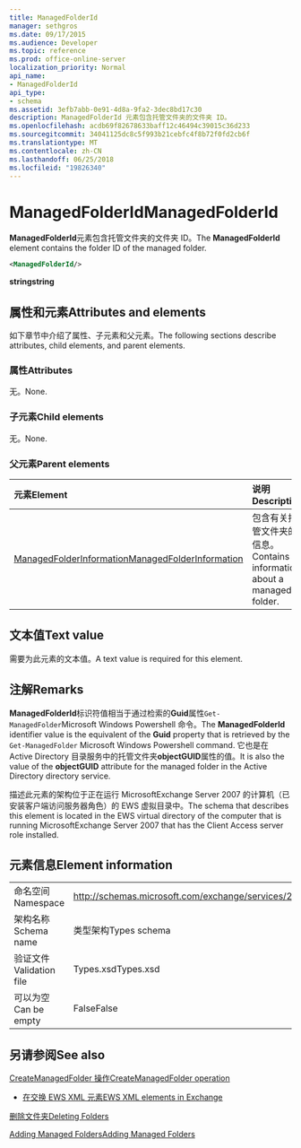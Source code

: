 ```yaml
---
title: ManagedFolderId
manager: sethgros
ms.date: 09/17/2015
ms.audience: Developer
ms.topic: reference
ms.prod: office-online-server
localization_priority: Normal
api_name:
- ManagedFolderId
api_type:
- schema
ms.assetid: 3efb7abb-0e91-4d8a-9fa2-3dec8bd17c30
description: ManagedFolderId 元素包含托管文件夹的文件夹 ID。
ms.openlocfilehash: acdb69f82678633baff12c46494c39015c36d233
ms.sourcegitcommit: 34041125dc8c5f993b21cebfc4f8b72f0fd2cb6f
ms.translationtype: MT
ms.contentlocale: zh-CN
ms.lasthandoff: 06/25/2018
ms.locfileid: "19826340"
---
```

# <a name="managedfolderid"></a><span data-ttu-id="19b82-103">ManagedFolderId</span><span class="sxs-lookup"><span data-stu-id="19b82-103">ManagedFolderId</span></span>

<span data-ttu-id="19b82-104">**ManagedFolderId**元素包含托管文件夹的文件夹 ID。</span><span class="sxs-lookup"><span data-stu-id="19b82-104">The **ManagedFolderId** element contains the folder ID of the managed folder.</span></span> 
  
```xml
<ManagedFolderId/>
```

 <span data-ttu-id="19b82-105">**string**</span><span class="sxs-lookup"><span data-stu-id="19b82-105">**string**</span></span>
## <a name="attributes-and-elements"></a><span data-ttu-id="19b82-106">属性和元素</span><span class="sxs-lookup"><span data-stu-id="19b82-106">Attributes and elements</span></span>

<span data-ttu-id="19b82-107">如下章节中介绍了属性、子元素和父元素。</span><span class="sxs-lookup"><span data-stu-id="19b82-107">The following sections describe attributes, child elements, and parent elements.</span></span>
  
### <a name="attributes"></a><span data-ttu-id="19b82-108">属性</span><span class="sxs-lookup"><span data-stu-id="19b82-108">Attributes</span></span>

<span data-ttu-id="19b82-109">无。</span><span class="sxs-lookup"><span data-stu-id="19b82-109">None.</span></span>
  
### <a name="child-elements"></a><span data-ttu-id="19b82-110">子元素</span><span class="sxs-lookup"><span data-stu-id="19b82-110">Child elements</span></span>

<span data-ttu-id="19b82-111">无。</span><span class="sxs-lookup"><span data-stu-id="19b82-111">None.</span></span>
  
### <a name="parent-elements"></a><span data-ttu-id="19b82-112">父元素</span><span class="sxs-lookup"><span data-stu-id="19b82-112">Parent elements</span></span>

|<span data-ttu-id="19b82-113">**元素**</span><span class="sxs-lookup"><span data-stu-id="19b82-113">**Element**</span></span>|<span data-ttu-id="19b82-114">**说明**</span><span class="sxs-lookup"><span data-stu-id="19b82-114">**Description**</span></span>|
|:-----|:-----|
|[<span data-ttu-id="19b82-115">ManagedFolderInformation</span><span class="sxs-lookup"><span data-stu-id="19b82-115">ManagedFolderInformation</span></span>](managedfolderinformation.md) <br/> |<span data-ttu-id="19b82-116">包含有关托管文件夹的信息。</span><span class="sxs-lookup"><span data-stu-id="19b82-116">Contains information about a managed folder.</span></span>  <br/> |
   
## <a name="text-value"></a><span data-ttu-id="19b82-117">文本值</span><span class="sxs-lookup"><span data-stu-id="19b82-117">Text value</span></span>

<span data-ttu-id="19b82-118">需要为此元素的文本值。</span><span class="sxs-lookup"><span data-stu-id="19b82-118">A text value is required for this element.</span></span>
  
## <a name="remarks"></a><span data-ttu-id="19b82-119">注解</span><span class="sxs-lookup"><span data-stu-id="19b82-119">Remarks</span></span>

<span data-ttu-id="19b82-120">**ManagedFolderId**标识符值相当于通过检索的**Guid**属性`Get-ManagedFolder`Microsoft Windows Powershell 命令。</span><span class="sxs-lookup"><span data-stu-id="19b82-120">The **ManagedFolderId** identifier value is the equivalent of the **Guid** property that is retrieved by the  `Get-ManagedFolder` Microsoft Windows Powershell command.</span></span> <span data-ttu-id="19b82-121">它也是在 Active Directory 目录服务中的托管文件夹**objectGUID**属性的值。</span><span class="sxs-lookup"><span data-stu-id="19b82-121">It is also the value of the **objectGUID** attribute for the managed folder in the Active Directory directory service.</span></span> 
  
<span data-ttu-id="19b82-122">描述此元素的架构位于正在运行 MicrosoftExchange Server 2007 的计算机（已安装客户端访问服务器角色）的 EWS 虚拟目录中。</span><span class="sxs-lookup"><span data-stu-id="19b82-122">The schema that describes this element is located in the EWS virtual directory of the computer that is running MicrosoftExchange Server 2007 that has the Client Access server role installed.</span></span>
  
## <a name="element-information"></a><span data-ttu-id="19b82-123">元素信息</span><span class="sxs-lookup"><span data-stu-id="19b82-123">Element information</span></span>

|||
|:-----|:-----|
|<span data-ttu-id="19b82-124">命名空间</span><span class="sxs-lookup"><span data-stu-id="19b82-124">Namespace</span></span>  <br/> |http://schemas.microsoft.com/exchange/services/2006/types  <br/> |
|<span data-ttu-id="19b82-125">架构名称</span><span class="sxs-lookup"><span data-stu-id="19b82-125">Schema name</span></span>  <br/> |<span data-ttu-id="19b82-126">类型架构</span><span class="sxs-lookup"><span data-stu-id="19b82-126">Types schema</span></span>  <br/> |
|<span data-ttu-id="19b82-127">验证文件</span><span class="sxs-lookup"><span data-stu-id="19b82-127">Validation file</span></span>  <br/> |<span data-ttu-id="19b82-128">Types.xsd</span><span class="sxs-lookup"><span data-stu-id="19b82-128">Types.xsd</span></span>  <br/> |
|<span data-ttu-id="19b82-129">可以为空</span><span class="sxs-lookup"><span data-stu-id="19b82-129">Can be empty</span></span>  <br/> |<span data-ttu-id="19b82-130">False</span><span class="sxs-lookup"><span data-stu-id="19b82-130">False</span></span>  <br/> |
   
## <a name="see-also"></a><span data-ttu-id="19b82-131">另请参阅</span><span class="sxs-lookup"><span data-stu-id="19b82-131">See also</span></span>



[<span data-ttu-id="19b82-132">CreateManagedFolder 操作</span><span class="sxs-lookup"><span data-stu-id="19b82-132">CreateManagedFolder operation</span></span>](createmanagedfolder-operation.md)


- [<span data-ttu-id="19b82-133">在交换 EWS XML 元素</span><span class="sxs-lookup"><span data-stu-id="19b82-133">EWS XML elements in Exchange</span></span>](ews-xml-elements-in-exchange.md)


[<span data-ttu-id="19b82-134">删除文件夹</span><span class="sxs-lookup"><span data-stu-id="19b82-134">Deleting Folders</span></span>](http://msdn.microsoft.com/library/1958add5-5071-4239-adb2-40f7a7d74aee%28Office.15%29.aspx)
  
[<span data-ttu-id="19b82-135">Adding Managed Folders</span><span class="sxs-lookup"><span data-stu-id="19b82-135">Adding Managed Folders</span></span>](http://msdn.microsoft.com/library/846658c6-7043-40fb-8439-19f97c2a967f%28Office.15%29.aspx)

